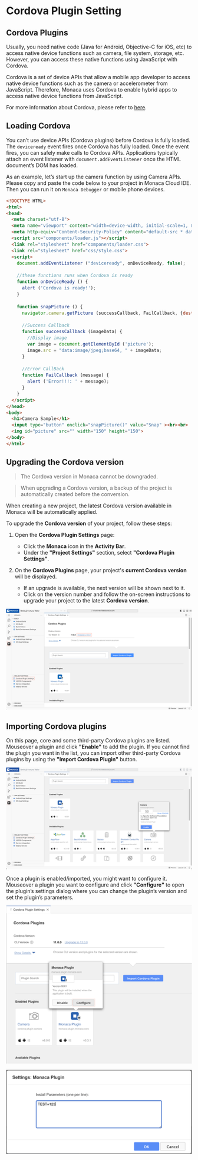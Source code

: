 # Cordova Plugin Setting

## Cordova Plugins

Usually, you need native code (Java for Android, Objective-C for iOS, etc) to access native device functions such as camera, file system, storage, etc. However, you can access these native functions using JavaScript with Cordova.

Cordova is a set of device APIs that allow a mobile app developer to access native device functions such as the camera or accelerometer from JavaScript. Therefore, Monaca uses Cordova to enable hybrid apps to access native device functions from JavaScript.

For more information about Cordova, please refer to [here](https://cordova.apache.org/).

## Loading Cordova

You can’t use device APIs (Cordova plugins) before Cordova is fully loaded. The `deviceready` event fires once Cordova has fully loaded. Once the event fires, you can safely make calls to Cordova APIs. Applications typically attach an event listener with `document.addEventListener` once the HTML document’s DOM has loaded.

As an example, let’s start up the camera function by using Camera APIs. Please copy and paste the code below to your project in Monaca Cloud IDE. Then you can run it on `Monaca Debugger` or mobile phone devices.

```html
<!DOCTYPE HTML>
<html>
<head>
  <meta charset="utf-8">
  <meta name="viewport" content="width=device-width, initial-scale=1, maximum-scale=1, user-scalable=no">
  <meta http-equiv="Content-Security-Policy" content="default-src * data: gap: content: https://ssl.gstatic.com; style-src * 'unsafe-inline'; script-src * 'unsafe-inline' 'unsafe-eval'">
  <script src="components/loader.js"></script>
  <link rel="stylesheet" href="components/loader.css">
  <link rel="stylesheet" href="css/style.css">
  <script>
    document.addEventListener ("deviceready", onDeviceReady, false);

    //these functions runs when Cordova is ready
    function onDeviceReady () {
      alert ('Cordova is ready!');
    }

    function snapPicture () {
      navigator.camera.getPicture (successCallback, FailCallback, {destinationType: Camera.DestinationType.DATA_URL});

      //Success Callback
      function successCallback (imageData) {
        //Display image
        var image = document.getElementById ('picture');
        image.src = "data:image/jpeg;base64, " + imageData;
      }

      //Error CallBack
      function FailCallback (message) {
        alert ('Error!!!: ' + message);
      }
    }
  </script>
</head>
<body>
  <h1>Camera Sample</h1>
  <input type="button" onclick="snapPicture()" value="Snap" ><br><br>
  <img id="picture" src="" width="150" height="150">
</body>
</html>
```

## Upgrading the Cordova version

> The Cordova version in Monaca cannot be downgraded.

> When upgrading a Cordova version, a backup of the project is automatically created before the conversion.

When creating a new project, the latest Cordova version available in Monaca will be automatically applied.

To upgrade the **Cordova version** of your project, follow these steps:

1. Open the **Cordova Plugin Settings** page:  
   - Click the **Monaca** icon in the **Activity Bar**.  
   - Under the **"Project Settings"** section, select **"Cordova Plugin Settings"**.

2. On the **Cordova Plugins** page, your project's **current Cordova version** will be displayed.  
   - If an upgrade is available, the next version will be shown next to it.  
   - Click on the version number and follow the on-screen instructions to upgrade your project to the latest **Cordova version**.

![img](img/cordova-plugin-setting/upgrade-cordova-version.png)

## Importing Cordova plugins

On this page, core and some third-party Cordova plugins are listed. Mouseover a plugin and click **"Enable"** to add the plugin. If you cannot find the plugin you want in the list, you can import other third-party Cordova plugins by using the **"Import Cordova Plugin"** button.

![img](img/cordova-plugin-setting/import-cordova-plugins.png)

Once a plugin is enabled/imported, you might want to configure it. Mouseover a plugin you want to configure and click **"Configure"** to open the plugin’s settings dialog where you can change the plugin’s version and set the plugin’s parameters.

![img](img/cordova-plugin-setting/configure-plugin-1.png)

![img](img/cordova-plugin-setting/configure-plugin-2.png)
